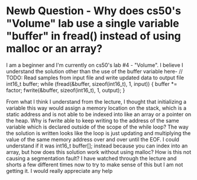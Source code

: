 
# Newb Question - Why does cs50's "Volume" lab use a single variable "buffer" in fread() instead of using malloc or an array?

I am a beginner and I'm currently on cs50's lab #4 - "Volume". I believe I understand the solution other than the use of the buffer variable here-
    // TODO: Read samples from input file and write updated data to output file
    int16_t buffer;
    while (fread(&buffer, sizeof(int16_t), 1, input))
    {
        buffer *= factor;
        fwrite(&buffer, sizeof(int16_t), 1, output);
    }

From what I think I understand from the lecture, I thought that initializing a variable this way would assign a memory location on the stack, which is a static address and is not able to be indexed into like an array or a pointer on the heap.
Why is fwrite able to keep writing to the address of the same variable which is declared outside of the scope of the while loop?
The way the solution is written looks like the loop is just updating and multiplying the value of the same memory address over and over until the EOF. I could understand if it was int16_t buffer[]; instead because you can index into an array, but how does this solution work without using malloc? How is this not causing a segmentation fault?
I have watched through the lecture and shorts a few different times now to try to make sense of this but I am not getting it. I would really appreciate any help

        
